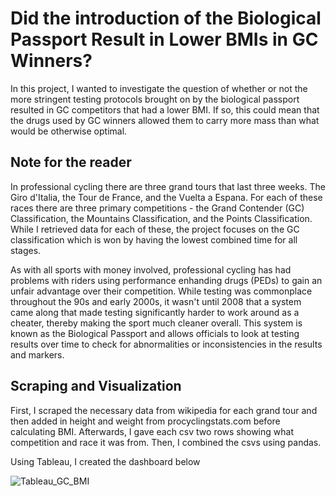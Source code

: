 # Did the introduction of the Biological Passport Result in Lower BMIs in GC Winners?

In this project, I wanted to investigate the question of whether or not the more stringent testing protocols brought on by the biological passport resulted in GC competitors that had a lower BMI. If so, this could mean that the drugs used by GC winners allowed them to carry more mass than what would be otherwise optimal.

## Note for the reader

In professional cycling there are three grand tours that last three weeks. The Giro d'Italia, the Tour de France, and the Vuelta a Espana. For each of these races there are three primary competitions - the Grand Contender (GC) Classification, the Mountains Classification, and the Points Classification. While I retrieved data for each of these, the project focuses on the GC classification which is won by having the lowest combined time for all stages. 

As with all sports with money involved, professional cycling has had problems with riders using performance enhanding drugs (PEDs) to gain an unfair advantage over their competition. While testing was commonplace throughout the 90s and early 2000s, it wasn't until 2008 that a system came along that made testing significantly harder to work around as a cheater, thereby making the sport much cleaner overall. This system is known as the Biological Passport and allows officials to look at testing results over time to check for abnormalities or inconsistencies in the results and markers. 


## Scraping and Visualization

First, I scraped the necessary data from wikipedia for each grand tour and then added in height and weight from procyclingstats.com before calculating BMI. Afterwards, I gave each csv two rows showing what competition and race it was from. Then, I combined the csvs using pandas.

Using Tableau, I created the dashboard below

![Tableau_GC_BMI](https://github.com/grantcotherman/GrandTourBMI/assets/94634170/c536f9c5-6347-4500-ab3c-92abba21d2d1)

